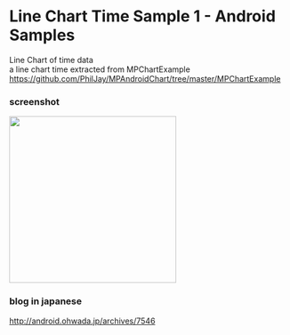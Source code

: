 Line Chart Time Sample 1 - Android Samples
===============

Line Chart of time data <br/> 
a line chart time extracted from MPChartExample <br/>
 https://github.com/PhilJay/MPAndroidChart/tree/master/MPChartExample <br/>
 
### screenshot <br/>

<image src="https://raw.githubusercontent.com/ohwada/Android_Samples/master/LineChartTimeSample1/screenshot/screenshot_line_chart_time.png" width="300" /><br/>

### blog in japanese
http://android.ohwada.jp/archives/7546


